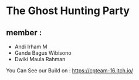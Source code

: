# The Ghost Hunting Party

## member :
- Andi Irham M
- Ganda Bagus Wibisono
- Dwiki Maula Rahman

You Can See our Build on : https://cpteam-16.itch.io/